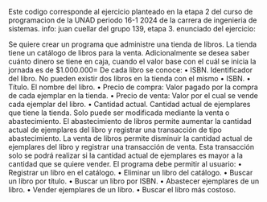 Este codigo corresponde al ejercicio planteado en la etapa 2 del curso de programacion de la UNAD periodo 16-1 2024 de la carrera de ingenieria de sistemas.
info: juan cuellar del grupo 139, etapa 3.
enunciado del ejercicio:

Se quiere crear un programa que administre una tienda de libros. 
La tienda tiene un catálogo de libros para la venta. Adicionalmente se desea saber cuánto dinero se tiene en caja, cuando el valor base 
con el cuál se inicia la jornada es de $1.000.000=
De cada libro se conoce:
• ISBN. Identificador del libro. No pueden existir dos libros en 
la tienda con el mismo
• ISBN.
• Título. El nombre del libro.
• Precio de compra: Valor pagado por la compra de cada 
ejemplar en la tienda.
• Precio de venta: Valor por el cual se vende cada ejemplar del 
libro.
• Cantidad actual. Cantidad actual de ejemplares que tiene la 
tienda. Solo puede ser modificada mediante la venta o 
abastecimiento.
El abastecimiento de libros permite aumentar la cantidad actual de 
ejemplares del libro y registrar una transacción de tipo 
abastecimiento.
La venta de libros permite disminuir la cantidad actual de 
ejemplares del libro y registrar una transacción de venta. Esta 
transacción solo se podrá realizar si la cantidad actual de ejemplares 
es mayor a la cantidad que se quiere vender.
El programa debe permitir al usuario:
• Registrar un libro en el catálogo.
• Eliminar un libro del catálogo.
• Buscar un libro por título.
• Buscar un libro por ISBN.
• Abastecer ejemplares de un libro.
• Vender ejemplares de un libro.
• Buscar el libro más costoso.
